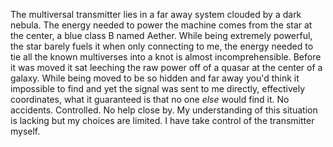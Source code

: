 The multiversal transmitter lies in a far away system clouded by a dark nebula. The energy needed to power the machine comes from the star at the center, a blue class B named Aether. While being extremely powerful, the star barely fuels it when only connecting to me, the energy needed to tie all the known multiverses into a knot is almost incomprehensible. Before it was moved it sat leeching the raw power off of a quasar at the center of a galaxy.
 While being moved to be so hidden and far away you'd think it impossible to find and yet the signal was sent to me directly, effectively coordinates, what it guaranteed is that no one *else* would find it. No accidents. Controlled. No help close by. 
My understanding of this situation is lacking but my choices are limited. I have take control of the transmitter myself.